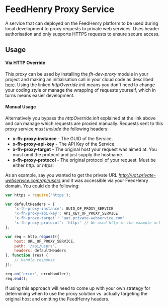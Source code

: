 FeedHenry Proxy Service
=======================

A service that can deployed on the FeedHenry platform to be used during local 
development to proxy requests to private web services. Uses header 
authorisation and only supports HTTPS requests to ensure secure access.

## Usage

#### Via HTTP Override
This proxy can be used by installing the _fh-dev-proxy_ module in your project 
and making an initialisation call in your cloud code as described 
[here](https://github.com/evanshortiss/fh-dev-proxy#development-usage). Using 
the linked _httpOverride.init_ means you don't need to change your coding style 
or manage the wrapping of requests yourself, which in turns means easier 
development.


#### Manual Usage
Alternatively you bypass the _httpOverride.init_ explained at the link above 
and can manage which requests are proxied manually. Requests sent to this proxy 
service _must include_ the following headers:

* **x-fh-proxy-instance** - The GUID of the Service.
* **x-fh-proxy-api-key** - The API Key of the Service.
* **x-fh-proxy-target** - The original host your request was aimed at. You must 
omit the protocol and just supply the hostname.
* **x-fh-proxy-protocol** - The original protocol of your request. 
Must be either _http:_ or _https:_

As an example, say you wanted to get the private URL 
_http://uat.private-webservice.com/api/users_ and it was accessible via your 
FeedHenry domain. You could do the following:

```javascript
var https = require('https');

var defaultHeaders = {
	'x-fh-proxy-instance': GUID_OF_PROXY_SERVICE
	'x-fh-proxy-api-key': API_KEY_OF_PROXY_SERVICE
	'x-fh-proxy-target': 'uat.private-webservice.com'
	'x-fh-proxy-protocol': 'http:' // We used http in the example url
};

var req = http.request({
	host: URL_OF_PROXY_SERVICE,
	path: '/api/users',
	headers: defaultHeaders
}, function (res) {
	// Handle response
});

req.on('error', erroHandler);
req.end();
```

If using this approach will need to come up with your own strategy for 
determining when to use the proxy solution vs. actually targeting the original 
host and omitting the FeedHenry headers.
